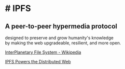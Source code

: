 # # IPFS

## A peer-to-peer hypermedia protocol  
designed to preserve and grow humanity's knowledge  
by making the web upgradeable, resilient, and more open.

[InterPlanetary File System - Wikipedia](https://en.wikipedia.org/wiki/InterPlanetary_File_System)

[IPFS Powers the Distributed Web](https://ipfs.io/)


